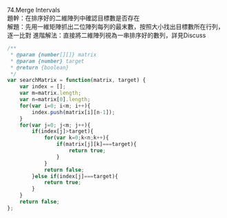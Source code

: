 74.Merge Intervals  
題幹：在排序好的二維陣列中確認目標數是否存在  
解題：先用一維矩陣抓出二位陣列每列的最末數，按照大小找出目標數所在行列，逐一比對
進階解法：直接將二維陣列視為一串排序好的數列，詳見Discuss

```Javascript
/**
 * @param {number[][]} matrix
 * @param {number} target
 * @return {boolean}
 */
var searchMatrix = function(matrix, target) {
    var index = [];
    var m=matrix.length;
    var n=matrix[0].length;
    for(var i=0; i<m; i++){
        index.push(matrix[i][n-1]);
    }
    for(var j=0; j<m; j++){
        if(index[j]>target){
            for(var k=0;k<n;k++){
                if(matrix[j][k]===target){
                    return true;
                }
            }
            return false;
        }else if(index[j]===target){
            return true;
        }
    }
    return false;
};
```
